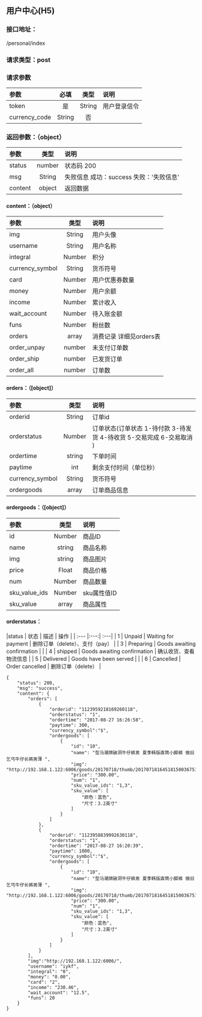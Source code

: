## 用户中心(H5)
### 接口地址：
/personal/index
### 请求类型：post
### 请求参数
| 参数 | 必填 | 类型 | 说明 |
|:---|:---:|:---:|:---|
| token | 是 | String | 用户登录信令 |
|  currency_code | String | 否 |

###  返回参数：（object）
|参数 |  类型 | 说明|
| :--- |:---:| :---|
| status | number | 状态码  200 |
| msg | String | 失败信息   成功：success   失败：'失败信息'|
| content | object | 返回数据 |

####  content：（object）
|参数 |  类型 | 说明|
| :--- |:---:| :---|
| img | String | 用户头像 |
| username | String | 用户名称 |
| integral | Number | 积分 |
|  currency_symbol | String | 货币符号 |
| card | Number | 用户优惠券数量 |
| money | Number | 用户余额 |
| income | Number | 累计收入 |
| wait_account | Number | 待入账金额 |
| funs | Number | 粉丝数 |
| orders | array | 消费记录 详细见orders表 |
| order_unpay | number | 未支付订单数 |
| order_ship | number | 已发货订单 |
| order_all | number | 订单数 |

####  orders：（[object]）
|参数 |  类型 | 说明|
| :--- |:---:| :---|
| orderid | String | 订单id |
| orderstatus | Number | 订单状态(订单状态 1-待付款 3-待发货 4-待收货 5-交易完成 6-交易取消 ) |
| ordertime | string | 下单时间 |
| paytime | int | 剩余支付时间（单位秒） |
|  currency_symbol | String | 货币符号 |
| ordergoods | array | 订单商品信息 |

####  ordergoods：（[object]）
|参数 |  类型 | 说明|
| :--- |:---:| :---|
| id | Number | 商品ID |
| name | string | 商品名称 |
| img | string | 商品图片 |
| price | Float | 商品价格 |
| num | Number | 商品数量 |
| sku_value_ids | Number | sku属性值ID |
| sku_value | array | 商品属性 |
#### orderstatus：
|status | 状态 | 描述 | 操作 |
| :--- |:---:| :---|
| 1 | Unpaid | Waiting for payment | 删除订单（delete）、支付（pay） |
| 3 | Preparing | Goods awaiting confirmation |  |
| 4 | shipped | Goods awaiting confirmation | 确认收货、查看物流信息 |
| 5 | Delivered | Goods have been served |  |
| 6 | Cancelled | Order cancelled | 删除订单（delete） |
```
{
    "status": 200,
    "msg": "success",
    "content": {
        "orders": [
            {
                "orderid": "1123959218169260118",
                "orderstatus": "1",
                "ordertime": "2017-08-27 16:26:58",
                "paytime": 300,
                "currency_symbol":"$",
                "ordergoods": [
                    {
                        "id": "10",
                        "name": "型马潮牌破洞牛仔裤男 夏季韩版直筒小脚裤 做旧乞丐牛仔长裤男薄 ",
                        "img": "http://192.168.1.122:6006/goods/20170718/thumb/201707181645181500367518995.jpg",
                        "price": "300.00",
                        "num": "1",
                        "sku_value_ids": "1,3",
                        "sku_value": [
                            "颜色：蓝色",
                            "尺寸：3.2英寸"
                        ]
                    }
                ]
            },
            {
                "orderid": "1123958839992630118",
                "orderstatus": "1",
                "ordertime": "2017-08-27 16:20:39",
                "paytime": 1800,
                "currency_symbol":"$",
                "ordergoods": [
                    {
                        "id": "10",
                        "name": "型马潮牌破洞牛仔裤男 夏季韩版直筒小脚裤 做旧乞丐牛仔长裤男薄 ",
                        "img": "http://192.168.1.122:6006/goods/20170718/thumb/201707181645181500367518995.jpg",
                        "price": "300.00",
                        "num": "1",
                        "sku_value_ids": "1,3",
                        "sku_value": [
                            "颜色：蓝色",
                            "尺寸：3.2英寸"
                        ]
                    }
                ]
            }
        ],
        "img":"http://192.168.1.122:6006/",
        "username": "iykf",
        "integral": "0",
        "money": "0.00",
        "card": "2",
        "income": "230.46",
        "wait_account": "12.5",
        "funs": 20
    }
}
```